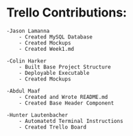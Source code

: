 # Trello Contributions:
	
	-Jason Lamanna
		- Created MySQL Database
		- Created Mockups
		- Created Week1.md
	
	-Colin Harker
		- Built Base Project Structure
		- Deployable Executable
		- Created Mockups
	
	-Abdul Maaf
		- Created and Wrote README.md
		- Created Base Header Component
		
	-Hunter Lautenbacher
		- Automatetd Terminal Instructions
		- Created Trello Board
		
